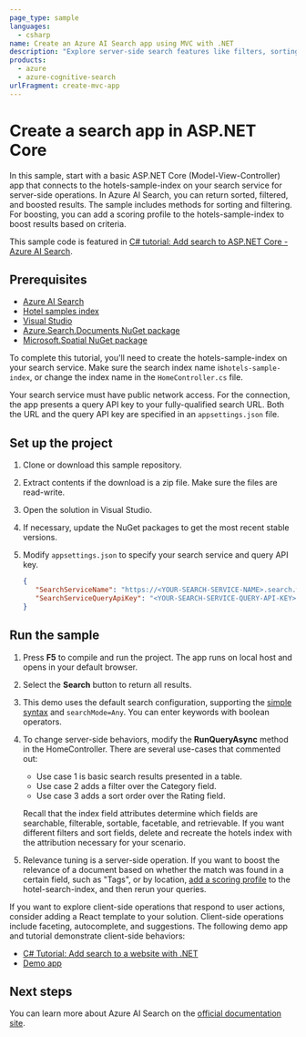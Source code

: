 ```yaml
---
page_type: sample
languages:
  - csharp
name: Create an Azure AI Search app using MVC with .NET
description: "Explore server-side search features like filters, sorting, and relevance tuning in this ASP.NET Core (MVC) app for Azure AI Search."
products:
  - azure
  - azure-cognitive-search
urlFragment: create-mvc-app
---
```


# Create a search app in ASP.NET Core

In this sample, start with a basic ASP.NET Core (Model-View-Controller) app that connects to the hotels-sample-index on your search service for server-side operations. In Azure AI Search, you can return sorted, filtered, and boosted results. The sample includes methods for sorting and filtering. For boosting, you can add a scoring profile to the hotels-sample-index to boost results based on criteria.

This sample code is featured in [C# tutorial: Add search to ASP.NET Core - Azure AI Search](https://docs.microsoft.com/azure/search/tutorial-csharp-create-mvc-app). 

## Prerequisites

+ [Azure AI Search](search-create-app-portal.md)
+ [Hotel samples index](search-get-started-portal.md)
+ [Visual Studio](https://visualstudio.microsoft.com/downloads/)
+ [Azure.Search.Documents NuGet package](https://www.nuget.org/packages/Azure.Search.Documents/)
+ [Microsoft.Spatial NuGet package](https://www.nuget.org/packages/Microsoft.Spatial/)

To complete this tutorial, you'll need to create the hotels-sample-index on your search service. Make sure the search index name is`hotels-sample-index`, or change the index name in the `HomeController.cs` file.

Your search service must have public network access. For the connection, the app presents a query API key to your fully-qualified search URL. Both the URL and the query API key are specified in an `appsettings.json` file.

## Set up the project

1. Clone or download this sample repository.

1. Extract contents if the download is a zip file. Make sure the files are read-write.

1. Open the solution in Visual Studio.

1. If necessary, update the NuGet packages to get the most recent stable versions.

1. Modify `appsettings.json` to specify your search service and query API key.

   ```json
   {
      "SearchServiceName": "https://<YOUR-SEARCH-SERVICE-NAME>.search.windows.net",
      "SearchServiceQueryApiKey": "<YOUR-SEARCH-SERVICE-QUERY-API-KEY>"
   }
   ```

## Run the sample

1. Press **F5** to compile and run the project. The app runs on local host and opens in your default browser.

1. Select the **Search** button to return all results.

1. This demo uses the default search configuration, supporting the [simple syntax](https://learn.microsoft.com/azure/search/query-simple-syntax) and `searchMode=Any`. You can enter keywords with boolean operators.

1. To change server-side behaviors, modify the **RunQueryAsync** method in the HomeController. There are several use-cases that commented out:

   + Use case 1 is basic search results presented in a table.
   + Use case 2 adds a filter over the Category field.
   + Use case 3 adds a sort order over the Rating field.

   Recall that the index field attributes determine which fields are searchable, filterable, sortable, facetable, and retrievable. If you want different filters and sort fields, delete and recreate the hotels index with the attribution necessary for your scenario.

1. Relevance tuning is a server-side operation. If you want to boost the relevance of a document based on whether the match was found in a certain field, such as "Tags", or by location, [add a scoring profile](https://learn.microsoft.com/azure/search/index-add-scoring-profiles) to the hotel-search-index, and then rerun your queries.

If you want to explore client-side operations that respond to user actions, consider adding a React template to your solution. Client-side operations include faceting, autocomplete, and suggestions. The following demo app and tutorial demonstrate client-side behaviors:

+ [C# Tutorial: Add search to a website with .NET](https://learn.microsoft.com/azure/search/tutorial-csharp-overview)
+ [Demo app](https://victorious-beach-0ab88b51e.azurestaticapps.net/)

## Next steps

You can learn more about Azure AI Search on the [official documentation site](https://learn.microsoft.com/azure/search).